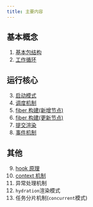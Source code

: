 ```yaml
---
title: 主要内容
---
```


## 基本概念

1. [基本包结构](./pkg-structure.md)
2. [工作循环](./workloop.md)

## 运行核心

3. [启动模式](./bootstrap.md)
4. [调度机制](./scheduler.md)
5. [fiber 构建(新增节点)](./render.md)
6. [fiber 构建(更新节点)](./update.md)
7. [提交渲染](./commit.md)
8. [事件机制](./synthetic-event.md)

## 其他

9. [hook 原理](./hook.md)
10. [context 机制](./context.md)
11. 异常处理机制
12. `hydration`渲染模式
13. 任务分片机制(`concurrent`模式)
